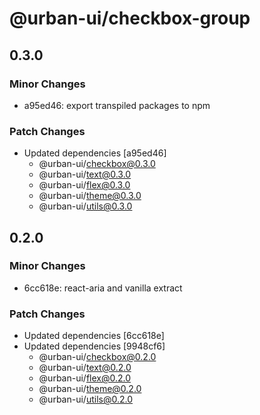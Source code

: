 # @urban-ui/checkbox-group

## 0.3.0

### Minor Changes

- a95ed46: export transpiled packages to npm

### Patch Changes

- Updated dependencies [a95ed46]
  - @urban-ui/checkbox@0.3.0
  - @urban-ui/text@0.3.0
  - @urban-ui/flex@0.3.0
  - @urban-ui/theme@0.3.0
  - @urban-ui/utils@0.3.0

## 0.2.0

### Minor Changes

- 6cc618e: react-aria and vanilla extract

### Patch Changes

- Updated dependencies [6cc618e]
- Updated dependencies [9948cf6]
  - @urban-ui/checkbox@0.2.0
  - @urban-ui/text@0.2.0
  - @urban-ui/flex@0.2.0
  - @urban-ui/theme@0.2.0
  - @urban-ui/utils@0.2.0
